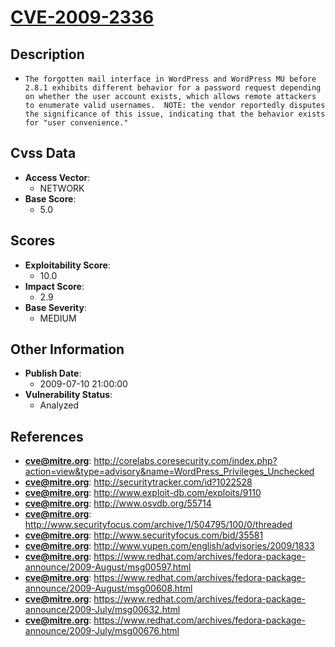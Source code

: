 
# [CVE-2009-2336](http://corelabs.coresecurity.com/index.php?action=view&type=advisory&name=WordPress_Privileges_Unchecked)

## Description

- `The forgotten mail interface in WordPress and WordPress MU before 2.8.1 exhibits different behavior for a password request depending on whether the user account exists, which allows remote attackers to enumerate valid usernames.  NOTE: the vendor reportedly disputes the significance of this issue, indicating that the behavior exists for "user convenience."`

## Cvss Data

- **Access Vector**:
  - NETWORK
- **Base Score**:
  - 5.0

## Scores

- **Exploitability Score**:
  - 10.0
- **Impact Score**:
  - 2.9
- **Base Severity**:
  - MEDIUM

## Other Information

- **Publish Date**:
  - 2009-07-10 21:00:00
- **Vulnerability Status**:
  - Analyzed

## References

- **cve@mitre.org**: http://corelabs.coresecurity.com/index.php?action=view&type=advisory&name=WordPress_Privileges_Unchecked
- **cve@mitre.org**: http://securitytracker.com/id?1022528
- **cve@mitre.org**: http://www.exploit-db.com/exploits/9110
- **cve@mitre.org**: http://www.osvdb.org/55714
- **cve@mitre.org**: http://www.securityfocus.com/archive/1/504795/100/0/threaded
- **cve@mitre.org**: http://www.securityfocus.com/bid/35581
- **cve@mitre.org**: http://www.vupen.com/english/advisories/2009/1833
- **cve@mitre.org**: https://www.redhat.com/archives/fedora-package-announce/2009-August/msg00597.html
- **cve@mitre.org**: https://www.redhat.com/archives/fedora-package-announce/2009-August/msg00608.html
- **cve@mitre.org**: https://www.redhat.com/archives/fedora-package-announce/2009-July/msg00632.html
- **cve@mitre.org**: https://www.redhat.com/archives/fedora-package-announce/2009-July/msg00676.html
